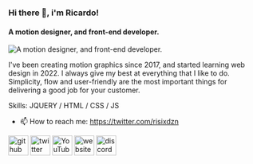 ### Hi there 👋, i'm Ricardo!
#### A motion designer, and front-end developer.
![A motion designer, and front-end developer.](https://i.ibb.co/8cwrLVM/git-banner.png)

I've been creating motion graphics since 2017, and started learning web design in 2022. I always give my best at everything that I like to do. Simplicity, flow and user-friendly are the most important things for delivering a good job for your customer.


Skills: JQUERY / HTML / CSS / JS

- 📫 How to reach me: https://twitter.com/risixdzn 


[<img src='https://cdn.jsdelivr.net/npm/simple-icons@3.0.1/icons/github.svg' alt='github' height='40'>](https://github.com/risixdzn)  [<img src='https://cdn.jsdelivr.net/npm/simple-icons@3.0.1/icons/twitter.svg' alt='twitter' height='40'>](https://twitter.com/risixdzn)  [<img src='https://cdn.jsdelivr.net/npm/simple-icons@3.0.1/icons/youtube.svg' alt='YouTube' height='40'>](https://www.youtube.com/channel/UCNe8csUeNdFj8psI4Ydz3KQ)  [<img src='https://cdn.jsdelivr.net/npm/simple-icons@3.0.1/icons/icloud.svg' alt='website' height='40'>](risixdzn.github.io/home)  [<img src='https://cdn.jsdelivr.net/npm/simple-icons@3.0.1/icons/discord.svg' alt='discord' height='40'>](discord.gg/P8Xzt6bKm5)  

